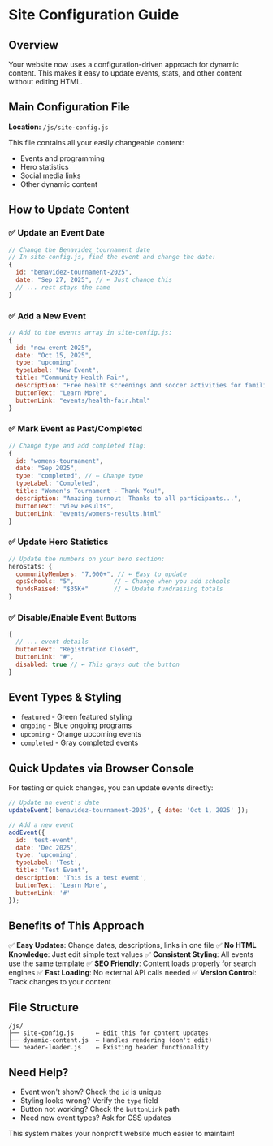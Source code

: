 # Site Configuration Guide

## Overview
Your website now uses a configuration-driven approach for dynamic content. This makes it easy to update events, stats, and other content without editing HTML.

## Main Configuration File
**Location:** `/js/site-config.js`

This file contains all your easily changeable content:
- Events and programming
- Hero statistics
- Social media links
- Other dynamic content

## How to Update Content

### ✅ Update an Event Date
```javascript
// Change the Benavidez tournament date
// In site-config.js, find the event and change the date:
{
  id: "benavidez-tournament-2025",
  date: "Sep 27, 2025", // ← Just change this
  // ... rest stays the same
}
```

### ✅ Add a New Event
```javascript
// Add to the events array in site-config.js:
{
  id: "new-event-2025",
  date: "Oct 15, 2025",
  type: "upcoming",
  typeLabel: "New Event",
  title: "Community Health Fair",
  description: "Free health screenings and soccer activities for families.",
  buttonText: "Learn More",
  buttonLink: "events/health-fair.html"
}
```

### ✅ Mark Event as Past/Completed
```javascript
// Change type and add completed flag:
{
  id: "womens-tournament",
  date: "Sep 2025",
  type: "completed", // ← Change type
  typeLabel: "Completed",
  title: "Women's Tournament - Thank You!",
  description: "Amazing turnout! Thanks to all participants...",
  buttonText: "View Results",
  buttonLink: "events/womens-results.html"
}
```

### ✅ Update Hero Statistics
```javascript
// Update the numbers on your hero section:
heroStats: {
  communityMembers: "7,000+", // ← Easy to update
  cpsSchools: "5",           // ← Change when you add schools
  fundsRaised: "$35K+"       // ← Update fundraising totals
}
```

### ✅ Disable/Enable Event Buttons
```javascript
{
  // ... event details
  buttonText: "Registration Closed",
  buttonLink: "#",
  disabled: true // ← This grays out the button
}
```

## Event Types & Styling
- `featured` - Green featured styling
- `ongoing` - Blue ongoing programs
- `upcoming` - Orange upcoming events
- `completed` - Gray completed events

## Quick Updates via Browser Console
For testing or quick changes, you can update events directly:

```javascript
// Update an event's date
updateEvent('benavidez-tournament-2025', { date: 'Oct 1, 2025' });

// Add a new event
addEvent({
  id: 'test-event',
  date: 'Dec 2025',
  type: 'upcoming',
  typeLabel: 'Test',
  title: 'Test Event',
  description: 'This is a test event',
  buttonText: 'Learn More',
  buttonLink: '#'
});
```

## Benefits of This Approach

✅ **Easy Updates**: Change dates, descriptions, links in one file
✅ **No HTML Knowledge**: Just edit simple text values
✅ **Consistent Styling**: All events use the same template
✅ **SEO Friendly**: Content loads properly for search engines
✅ **Fast Loading**: No external API calls needed
✅ **Version Control**: Track changes to your content

## File Structure
```
/js/
├── site-config.js      ← Edit this for content updates
├── dynamic-content.js  ← Handles rendering (don't edit)
└── header-loader.js    ← Existing header functionality
```

## Need Help?
- Event won't show? Check the `id` is unique
- Styling looks wrong? Verify the `type` field
- Button not working? Check the `buttonLink` path
- Need new event types? Ask for CSS updates

This system makes your nonprofit website much easier to maintain!
